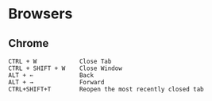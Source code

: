 Browsers
========

Chrome
------

```
CTRL + W            Close Tab
CTRL + SHIFT + W    Close Window
ALT + ←             Back
ALT + →             Forward
CTRL+SHIFT+T        Reopen the most recently closed tab
```

